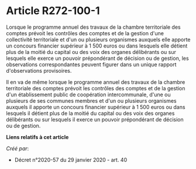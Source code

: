 # Article R272-100-1

Lorsque le programme annuel des travaux de la chambre territoriale des comptes prévoit les contrôles des comptes et de la
gestion d'une collectivité territoriale et d'un ou plusieurs organismes auxquels elle apporte un concours financier supérieur
à 1 500 euros ou dans lesquels elle détient plus de la moitié du capital ou des voix des organes délibérants ou sur lesquels
elle exerce un pouvoir prépondérant de décision ou de gestion, les observations correspondantes peuvent figurer dans un
unique rapport d'observations provisoires.

Il en va de même lorsque le programme annuel des travaux de la chambre territoriale des comptes prévoit les contrôles des
comptes et de la gestion d'un établissement public de coopération intercommunale, d'une ou plusieurs de ses communes membres
et d'un ou plusieurs organismes auxquels il apporte un concours financier supérieur à 1 500 euros ou dans lesquels il détient
plus de la moitié du capital ou des voix des organes délibérants ou sur lesquels il exerce un pouvoir prépondérant de
décision ou de gestion.

**Liens relatifs à cet article**

_Créé par_:

  - Décret n°2020-57 du 29 janvier 2020 - art. 40
